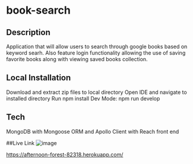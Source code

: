 # book-search

## Description
Application that will allow users to search through google books based on keyword searh. Also feature login functionality allowing the use of saving favorite books along with viewing saved books collection.

## Local Installation
Download and extract zip files to local directory
Open IDE and navigate to installed directory
Run npm install
Dev Mode: npm run develop

## Tech
MongoDB with Mongoose ORM and Apollo Client with Reach front end

##Live Link
![image](https://user-images.githubusercontent.com/10663977/129662078-5645cf1d-bcda-4f5c-af86-82d0ca8d2cd1.png)

https://afternoon-forest-82318.herokuapp.com/
